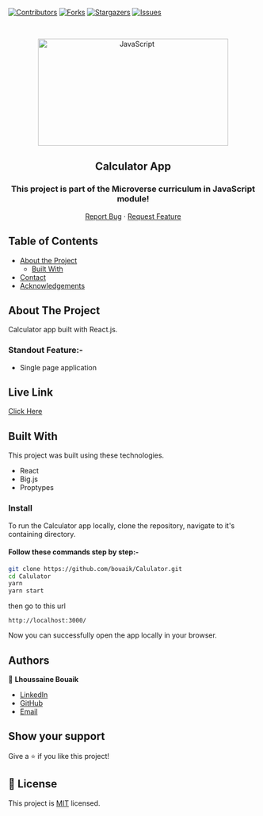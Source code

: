 <!--
*** Thanks for checking out this README Template. If you have a suggestion that would
*** make this better, please fork the repo and create a pull request or simply open
*** an issue with the tag "enhancement".
*** Thanks again! Now go create something AMAZING! :D
-->

<!-- PROJECT SHIELDS -->
<!--
*** I'm using markdown "reference style" links for readability.
*** Reference links are enclosed in brackets [ ] instead of parentheses ( ).
*** See the bottom of this document for the declaration of the reference variables
*** for contributors-url, forks-url, etc. This is an optional, concise syntax you may use.
*** https://www.markdownguide.org/basic-syntax/#reference-style-links
-->

[![Contributors][contributors-shield]][contributors-url]
[![Forks][forks-shield]][forks-url]
[![Stargazers][stars-shield]][stars-url]
[![Issues][issues-shield]][issues-url]

<!-- PROJECT LOGO -->

<br />
<p align="center">
  <a href="git@github.com:bouaik/Calulator.git">
    <p align="center"> <img src="https://www.inovex.de/blog/wp-content/uploads/2022/01/one-year-of-react-native.png"alt="JavaScript" width="384" height="216"> </p>
  </a>

  <h2 align="center">Calculator App</h2>
  <h3 align="center"> This project is part of the Microverse curriculum in JavaScript module! </h3>

  <p align="center">
    <a href="hhttps://github.com/bouaik/Calulator/issues">Report Bug</a>
    · 
    <a href="https://github.com/bouaik/Calulator/issues">Request Feature</a>
  </p>
</p>

<!-- TABLE OF CONTENTS -->

## Table of Contents

- [About the Project](#about-the-project)
  - [Built With](#built-with)
- [Contact](#Authors)
- [Acknowledgements](#acknowledgements)

<!-- ABOUT THE PROJECT -->

## About The Project

Calculator app built with React.js.

### Standout Feature:-

- Single page application

## Live Link

[Click Here](https://calcualatorlhoussaine.herokuapp.com/)

<!-- BUILD WITH -->

## Built With

This project was built using these technologies.

- React
- Big.js
- Proptypes

### Install

To run the Calculator app locally, clone the repository, navigate to it's containing directory.

#### Follow these commands step by step:-

```bash
git clone https://github.com/bouaik/Calulator.git
cd Calulator
yarn
yarn start
```

then go to this url

```
http://localhost:3000/
```

Now you can successfully open the app locally in your browser.

<!-- CONTACT -->

## Authors

👤 **Lhoussaine Bouaik**

- [LinkedIn](https://www.linkedin.com/in/lhoussainebouaik)
- [GitHub](https://github.com/bouaik)
- [Email](bouaik.lhou@gmail.com)

## Show your support

Give a ⭐️ if you like this project!

<!-- MARKDOWN LINKS & IMAGES -->
<!-- https://www.markdownguide.org/basic-syntax/#reference-style-links -->

[contributors-shield]: https://img.shields.io/github/contributors/bouaik/Calulator.svg?style=flat-square
[contributors-url]: https://github.com/bouaik/Calulator/graphs/contributors
[forks-shield]: https://img.shields.io/github/forks/bouaik/Calulator.svg?style=flat-square
[forks-url]: https://github.com/jbouaik/Calulator/network/members
[stars-shield]: https://img.shields.io/github/stars/bouaik/Calulator.svg?style=flat-square
[stars-url]: https://github.com/bouaik/Calulator/stargazers
[issues-shield]: https://img.shields.io/github/issues/bouaik/Calulator.svg?style=flat-square
[issues-url]: https://github.com/bouaik/Calulator/issues

## 📝 License

This project is [MIT](https://opensource.org/licenses/MIT) licensed.
